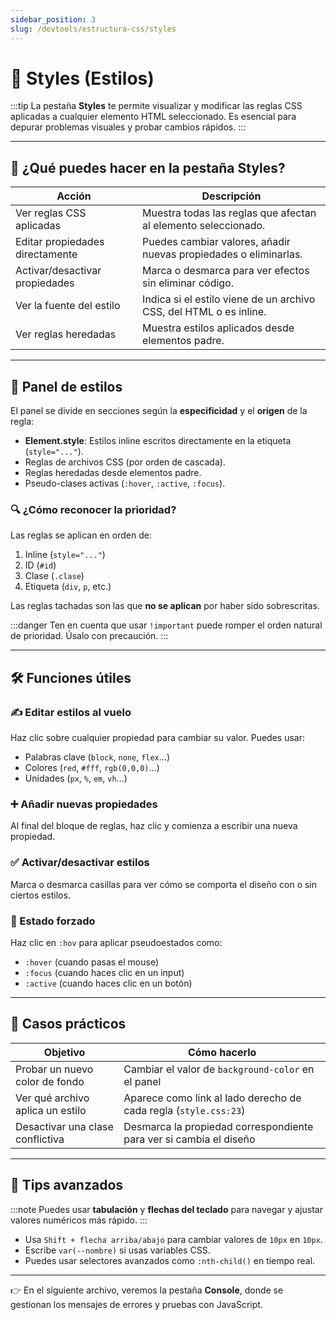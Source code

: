 ```yaml
---
sidebar_position: 3
slug: /devtools/estructura-css/styles
---
```


# 🎨 Styles (Estilos)

:::tip
La pestaña **Styles** te permite visualizar y modificar las reglas CSS aplicadas a cualquier elemento HTML seleccionado. Es esencial para depurar problemas visuales y probar cambios rápidos.
:::

---

## 🎯 ¿Qué puedes hacer en la pestaña Styles?

| Acción                           | Descripción                                                                 |
|---------------------------------|-----------------------------------------------------------------------------|
| Ver reglas CSS aplicadas        | Muestra todas las reglas que afectan al elemento seleccionado.             |
| Editar propiedades directamente | Puedes cambiar valores, añadir nuevas propiedades o eliminarlas.           |
| Activar/desactivar propiedades  | Marca o desmarca para ver efectos sin eliminar código.                     |
| Ver la fuente del estilo        | Indica si el estilo viene de un archivo CSS, del HTML o es inline.         |
| Ver reglas heredadas            | Muestra estilos aplicados desde elementos padre.                           |

---

## 🧩 Panel de estilos

El panel se divide en secciones según la **especificidad** y el **origen** de la regla:

- **Element.style**: Estilos inline escritos directamente en la etiqueta (`style="..."`).
- Reglas de archivos CSS (por orden de cascada).
- Reglas heredadas desde elementos padre.
- Pseudo-clases activas (`:hover`, `:active`, `:focus`).

### 🔍 ¿Cómo reconocer la prioridad?

Las reglas se aplican en orden de:
1. Inline (`style="..."`)
2. ID (`#id`)
3. Clase (`.clase`)
4. Etiqueta (`div`, `p`, etc.)

Las reglas tachadas son las que **no se aplican** por haber sido sobrescritas.

:::danger
Ten en cuenta que usar `!important` puede romper el orden natural de prioridad. Úsalo con precaución.
:::

---

## 🛠 Funciones útiles

### ✍️ Editar estilos al vuelo
Haz clic sobre cualquier propiedad para cambiar su valor. Puedes usar:
- Palabras clave (`block`, `none`, `flex`...)
- Colores (`red`, `#fff`, `rgb(0,0,0)`...)
- Unidades (`px`, `%`, `em`, `vh`...)

### ➕ Añadir nuevas propiedades
Al final del bloque de reglas, haz clic y comienza a escribir una nueva propiedad.

### ✅ Activar/desactivar estilos
Marca o desmarca casillas para ver cómo se comporta el diseño con o sin ciertos estilos.

### 🎯 Estado forzado
Haz clic en `:hov` para aplicar pseudoestados como:
- `:hover` (cuando pasas el mouse)
- `:focus` (cuando haces clic en un input)
- `:active` (cuando haces clic en un botón)

---

## 🧪 Casos prácticos

| Objetivo                          | Cómo hacerlo                                                               |
|----------------------------------|-----------------------------------------------------------------------------|
| Probar un nuevo color de fondo   | Cambiar el valor de `background-color` en el panel                         |
| Ver qué archivo aplica un estilo | Aparece como link al lado derecho de cada regla (`style.css:23`)          |
| Desactivar una clase conflictiva | Desmarca la propiedad correspondiente para ver si cambia el diseño         |

---

## 🔧 Tips avanzados

:::note
Puedes usar **tabulación** y **flechas del teclado** para navegar y ajustar valores numéricos más rápido.
:::

- Usa `Shift + flecha arriba/abajo` para cambiar valores de `10px` en `10px`.
- Escribe `var(--nombre)` si usas variables CSS.
- Puedes usar selectores avanzados como `:nth-child()` en tiempo real.

---

👉 En el siguiente archivo, veremos la pestaña **Console**, donde se gestionan los mensajes de errores y pruebas con JavaScript.

